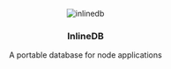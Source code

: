 <p align="center">
    <img alt="inlinedb" src="https://raw.githubusercontent.com/inlinedb/inlinedb/icons/icon96.png">
</p>

<h3 align="center">
    InlineDB
</h3>

<p align="center">
    A portable database for node applications
</p>
